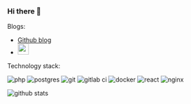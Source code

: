 ### Hi there 👋

Blogs:

- [Github blog](https://strorch.github.io/)
- <a href="https://dev.to/strorch"><img src="https://img.shields.io/badge/DEV.TO-%230A0A0A.svg?&style=for-the-badge&logo=dev-dot-to&logoColor=white" height=25></a>

Technology stack:

![php](https://img.shields.io/badge/PHP-777BB4?style=for-the-badge&logo=php&logoColor=white)
![postgres](https://img.shields.io/badge/postgres-%23316192.svg?&style=for-the-badge&logo=postgresql&logoColor=white)
![git](https://img.shields.io/badge/git%20-%23F05033.svg?&style=for-the-badge&logo=git&logoColor=white)
![gitlab ci](https://img.shields.io/badge/Gitlab%20CI%20-%23181717.svg?&style=for-the-badge&logo=gitlab&logoColor=white)
![docker](https://img.shields.io/badge/docker%20-%230db7ed.svg?&style=for-the-badge&logo=docker&logoColor=white)
![react](https://img.shields.io/badge/React-20232A?style=for-the-badge&logo=react&logoColor=61DAFB)
![nginx](https://img.shields.io/badge/nginx%20-%23009639.svg?&style=for-the-badge&logo=nginx&logoColor=white)

![github stats](https://github-readme-stats.vercel.app/api?username=strorch&count_private=true&show_icons=true&include_all_commits=true)


<!-- TODO: fix C lang ![Top Langs](https://github-readme-stats.vercel.app/api/top-langs/?username=strorch&layout=compact) -->
